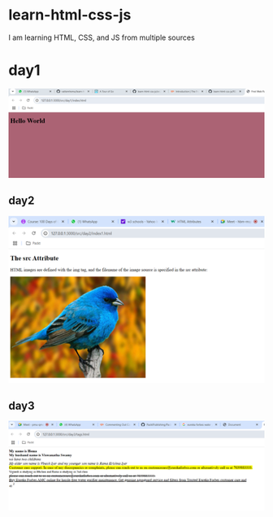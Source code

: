# learn-html-css-js

I am learning HTML, CSS, and JS from multiple sources
# day1

![day1 screen print](./docs/images/day1.png)
## day2

![day2 screen print](./docs/images/day2.png)

## day3

![day3 screen print](./docs/images/day3.png)



